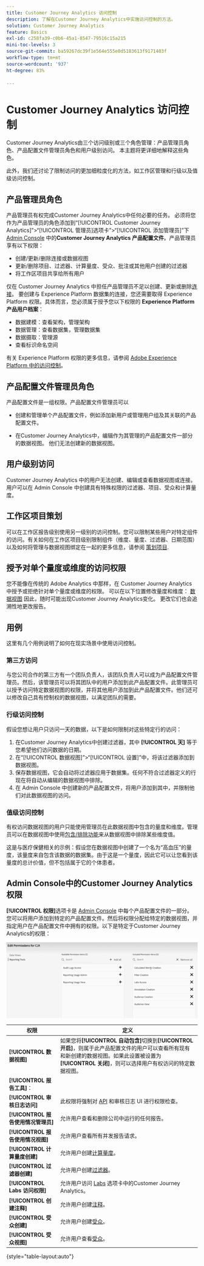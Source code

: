 ```yaml
---
title: Customer Journey Analytics 访问控制
description: 了解在Customer Journey Analytics中实施访问控制的方法。
solution: Customer Journey Analytics
feature: Basics
exl-id: c258fa39-c0b6-45a1-8547-79516c15a215
mini-toc-levels: 3
source-git-commit: ba59267dc39f1e564e555e0d5183613f9171403f
workflow-type: tm+mt
source-wordcount: '937'
ht-degree: 83%

---
```


# Customer Journey Analytics 访问控制

Customer Journey Analytics由三个访问级别或三个角色管理：产品管理员角色、产品配置文件管理员角色和用户级别访问。 本主题将更详细地解释这些角色。

此外，我们还讨论了限制访问的更加细粒度化的方法，如工作区管理和行级以及值级访问控制。

## 产品管理员角色

产品管理员有权完成Customer Journey Analytics中任何必要的任务。 必须将您作为产品管理员的角色添加到“[!UICONTROL Customer Journey Analytics]”>“[!UICONTROL 管理员]选项卡”>“[!UICONTROL 添加管理员]”下 [Admin Console](https://adminconsole.adobe.com/enterprise/) 中的&#x200B;**Customer Journey Analytics 产品配置文件**。产品管理员享有以下权限：

* 创建/更新/删除连接或数据视图
* 更新/删除项目、过滤器、计算量度、受众、批注或其他用户创建的过滤器
* 将工作区项目共享给所有用户

仅在 Customer Journey Analytics 中担任产品管理员不足以创建、更新或删除[连接](/help/connections/overview.md)。 要创建与 Experience Platform 数据集的连接，您还需要取得 Experience Platform 权限。具体而言，您必须属于授予您以下权限的 **Experience Platform 产品用户档案**：

* 数据建模：查看架构，管理架构
* 数据管理：查看数据集，管理数据集
* 数据摄取：管理源
* 查看标识命名空间

有关 Experience Platform 权限的更多信息，请参阅 [Adobe Experience Platform 中的访问控制](https://experienceleague.adobe.com/docs/experience-platform/access-control/home.html?lang=zh-Hans)。

## 产品配置文件管理员角色

产品配置文件是一组权限。产品配置文件管理员可以

* 创建和管理单个产品配置文件，例如添加新用户或管理用户组及其关联的产品配置文件。

* 在Customer Journey Analytics中，编辑作为其管理的产品配置文件一部分的数据视图。 他们无法创建新的数据视图。

## 用户级别访问

Customer Journey Analytics 中的用户无法创建、编辑或查看数据视图或连接。用户可以在 Admin Console 中创建具有特殊权限的过滤器、项目、受众和计算量度。

## 工作区项目策划

可以在工作区报告级别使用另一级别的访问控制。您可以限制某些用户对特定组件的访问。有关如何在工作区项目级别限制组件（维度、量度、过滤器、日期范围）以及如何将管理与数据视图绑定在一起的更多信息，请参阅 [策划项目](/help/analysis-workspace/curate-share/curate.md).

## 授予对单个量度或维度的访问权限

您不能像在传统的 Adobe Analytics 中那样，在 Customer Journey Analytics 中授予或拒绝针对单个量度或维度的权限。 可以在以下位置修改量度和维度： [数据视图](/help/data-views/data-views.md) 因此，随时可能出现Customer Journey Analytics变化。 更改它们也会追溯性地更改报告。

## 用例

这里有几个用例说明了如何在现实场景中使用访问控制。

### 第三方访问

与您公司合作的第三方有一个团队负责人，该团队负责人可以成为产品配置文件管理员。然后，该管理员可以将其团队中的用户添加到此产品配置文件。此管理员可以授予访问特定数据视图的权限，并将其他用户添加到此产品配置文件。他们还可以修改自己具有控制权的数据视图，以满足团队的需要。

### 行级访问控制

假设您想让用户只访问一天的数据，以下是如何限制对这些特定行的访问：

1. 在Customer Journey Analytics中创建过滤器，其中 **[!UICONTROL 天]** 等于您希望他们访问数据的日期。
1. 在“[!UICONTROL 数据视图]”>“[!UICONTROL 设置]”中，将该过滤器添加到数据视图。
1. 保存数据视图，它会自动将过滤器应用于数据集。任何不符合过滤器定义的行现在将自动从编辑的数据视图中排除。
1. 在 Admin Console 中创建新的产品配置文件，将用户添加到其中，并限制他们对此数据视图的访问。

### 值级访问控制

有权访问数据视图的用户只能使用管理员在此数据视图中包含的量度和维度。管理员可以在数据视图中使用[包含/排除功能](/help/data-views/component-settings/include-exclude-values.md)来从数据视图中排除某些维度值。

这是与医疗保健相关的示例：假设您在数据视图中创建了一个名为“高血压”的量度，该量度来自包含该数据的数据集。由于这是一个量度，因此它可以让您看到该量度的总计价值，但不包括属于它的个体患者。

## Admin Console中的Customer Journey Analytics权限

**[!UICONTROL 权限]**&#x200B;选项卡是 [Admin Console](https://adminconsole.adobe.com/enterprise/) 中每个产品配置文件的一部分。您可以将用户添加到特定的产品配置文件。然后将权限分配给特定的数据视图，并指定用户在产品配置文件中拥有的权限。以下是特定于Customer Journey Analytics的权限：

![Admin Console 权限](assets/permissions.png)

| 权限 | 定义 |
| --- | --- |
| **[!UICONTROL 数据视图]** | 如果您将&#x200B;**[!UICONTROL 自动包含]**&#x200B;切换到&#x200B;**[!UICONTROL 开启]**，则属于此产品配置文件的用户可以查看所有现有和新创建的数据视图。如果此设置被设置为&#x200B;**[!UICONTROL 关闭]**，则可以选择用户有权访问的特定数据视图。 |
| **[!UICONTROL 报告工具]**： |   |
| **[!UICONTROL 审核日志访问]** | 此权限将强制对 [API](https://adobe.io/cja-apis/docs/endpoints/auditlogs/) 和审核日志 UI 进行权限检查。 |
| **[!UICONTROL 报告使用情况管理员]** | 允许用户查看和删除公司中运行的任何报告。 |
| **[!UICONTROL 报告使用情况视图]** | 允许用户查看所有并发报告请求。 |
| **[!UICONTROL 计算量度创建]** | 允许用户创建[计算量度](/help/components/calc-metrics/calc-metr-overview.md)。 |
| **[!UICONTROL 过滤器创建]** | 允许用户创建[过滤器](/help/components/filters/filters-overview.md)。 |
| **[!UICONTROL Labs 访问权限]** | 允许用户访问 [Labs](/help/labs/labs.md) 选项卡中的Customer Journey Analytics。 |
| **[!UICONTROL 创建注释]** | 允许用户创建[注释](/help/components/annotations/overview.md)。 |
| **[!UICONTROL 受众创建]** | 允许用户创建[受众](/help/components/audiences/audiences-overview.md)。 |
| **[!UICONTROL 受众视图]** | 允许用户查看[受众](/help/components/audiences/audiences-overview.md)。 |

{style="table-layout:auto"}

<!-- Add this to the table above when FTE goes to Beta: | [!UICONTROL **Full Table Export**] | Lets users [export full tables to the cloud](/help/analysis-workspace/export/export-cloud.md). | -->
